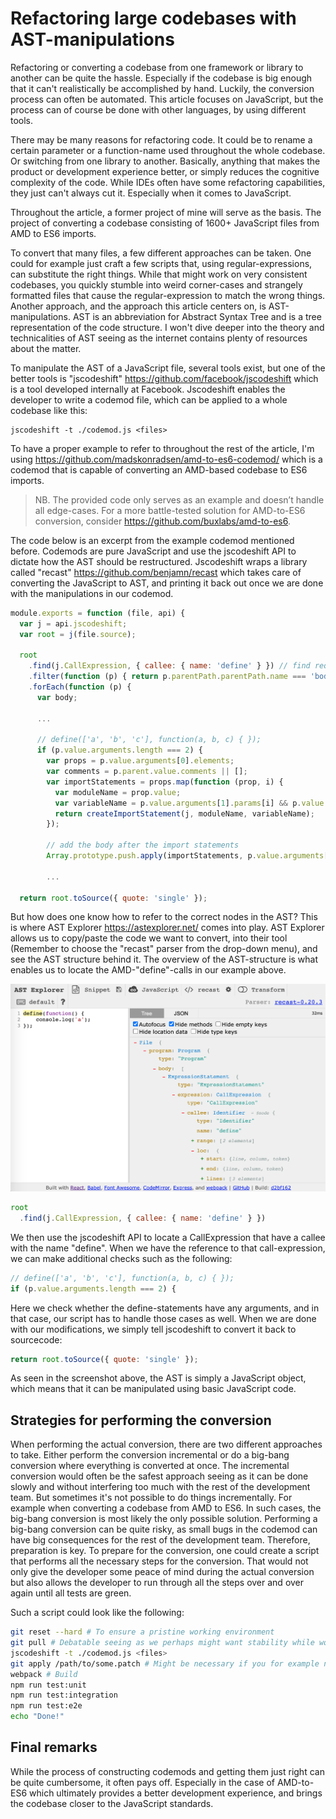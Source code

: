 # Refactoring large codebases with AST-manipulations

Refactoring or converting a codebase from one framework or library to another can be quite the hassle. Especially if the codebase is big enough that it can't realistically be accomplished by hand. Luckily, the conversion process can often be automated. This article focuses on JavaScript, but the process can of course be done with other languages, by using different tools.

There may be many reasons for refactoring code. It could be to rename a certain parameter or a function-name used throughout the whole codebase. Or switching from one library to another. Basically, anything that makes the product or development experience better, or simply reduces the cognitive complexity of the code. While IDEs often have some refactoring capabilities, they just can't always cut it. Especially when it comes to JavaScript.

Throughout the article, a former project of mine will serve as the basis. The project of converting a codebase consisting of 1600+ JavaScript files from AMD to ES6 imports.

To convert that many files, a few different approaches can be taken. One could for example just craft a few scripts that, using regular-expressions, can substitute the right things. While that might work on very consistent codebases, you quickly stumble into weird corner-cases and strangely formatted files that cause the regular-expression to match the wrong things. Another approach, and the approach this article centers on, is AST-manipulations. AST is an abbreviation for Abstract Syntax Tree and is a tree representation of the code structure. I won't dive deeper into the theory and technicalities of AST seeing as the internet contains plenty of resources about the matter.

To manipulate the AST of a JavaScript file, several tools exist, but one of the better tools is "jscodeshift" <https://github.com/facebook/jscodeshift> which is a tool developed internally at Facebook. Jscodeshift enables the developer to write a codemod file, which can be applied to a whole codebase like this:

```
jscodeshift -t ./codemod.js <files>
```

To have a proper example to refer to throughout the rest of the article, I'm using <https://github.com/madskonradsen/amd-to-es6-codemod/> which is a codemod that is capable of converting an AMD-based codebase to ES6 imports.

> NB. The provided code only serves as an example and doesn’t handle all edge-cases. For a more battle-tested solution for AMD-to-ES6 conversion, consider <https://github.com/buxlabs/amd-to-es6>.

The code below is an excerpt from the example codemod mentioned before. Codemods are pure JavaScript and use the jscodeshift API to dictate how the AST should be restructured. Jscodeshift wraps a library called "recast" <https://github.com/benjamn/recast> which takes care of converting the JavaScript to AST, and printing it back out once we are done with the manipulations in our codemod.

```javascript
module.exports = function (file, api) {
  var j = api.jscodeshift;
  var root = j(file.source);

  root
    .find(j.CallExpression, { callee: { name: 'define' } }) // find require() function calls
    .filter(function (p) { return p.parentPath.parentPath.name === 'body'; })
    .forEach(function (p) {
      var body;

      ...

      // define(['a', 'b', 'c'], function(a, b, c) { });
      if (p.value.arguments.length === 2) {
        var props = p.value.arguments[0].elements;
        var comments = p.parent.value.comments || [];
        var importStatements = props.map(function (prop, i) {
          var moduleName = prop.value;
          var variableName = p.value.arguments[1].params[i] && p.value.arguments[1].params[i].name;
          return createImportStatement(j, moduleName, variableName);
        });

        // add the body after the import statements
        Array.prototype.push.apply(importStatements, p.value.arguments[1].body.body);

        ...

  return root.toSource({ quote: 'single' });

```

But how does one know how to refer to the correct nodes in the AST? This is where AST Explorer <https://astexplorer.net/> comes into play. AST Explorer allows us to copy/paste the code we want to convert, into their tool (Remember to choose the "recast" parser from the drop-down menu), and see the AST structure behind it. The overview of the AST-structure is what enables us to locate the AMD-"define"-calls in our example above.

![](./images/astexplorer.png)


```javascript
root
  .find(j.CallExpression, { callee: { name: 'define' } })
```

We then use the jscodeshift API to locate a CallExpression that have a callee with the name "define". When we have the reference to that call-expression, we can make additional checks such as the following:

```javascript
// define(['a', 'b', 'c'], function(a, b, c) { });
if (p.value.arguments.length === 2) {
```

Here we check whether the define-statements have any arguments, and in that case, our script has to handle those cases as well. When we are done with our modifications, we simply tell jscodeshift to convert it back to sourcecode:

```javascript
return root.toSource({ quote: 'single' });
```

As seen in the screenshot above, the AST is simply a JavaScript object, which means that it can be manipulated using basic JavaScript code.

## Strategies for performing the conversion
When performing the actual conversion, there are two different approaches to take. Either perform the conversion incremental or do a big-bang conversion where everything is converted at once. The incremental conversion would often be the safest approach seeing as it can be done slowly and without interfering too much with the rest of the development team. But sometimes it's not possible to do things incrementally. For example when converting a codebase from AMD to ES6. In such cases, the big-bang conversion is most likely the only possible solution.
Performing a big-bang conversion can be quite risky, as small bugs in the codemod can have big consequences for the rest of the development team. Therefore, preparation is key. To prepare for the conversion, one could create a script that performs all the necessary steps for the conversion. That would not only give the developer some peace of mind during the actual conversion but also allows the developer to run through all the steps over and over again until all tests are green.

Such a script could look like the following:
```bash
git reset --hard # To ensure a pristine working environment
git pull # Debatable seeing as we perhaps might want stability while working on the script
jscodeshift -t ./codemod.js <files>
git apply /path/to/some.patch # Might be necessary if you for example need to make changes to a Webpack-config 
webpack # Build
npm run test:unit
npm run test:integration
npm run test:e2e
echo "Done!"
```

## Final remarks

While the process of constructing codemods and getting them just right can be quite cumbersome, it often pays off. Especially in the case of AMD-to-ES6 which ultimately provides a better development experience, and brings the codebase closer to the JavaScript standards.